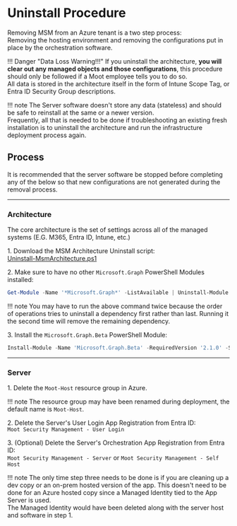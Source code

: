 # Uninstall Procedure

Removing MSM from an Azure tenant is a two step process:  
Removing the hosting environment and removing the configurations put in place by the orchestration software.

!!! Danger "Data Loss Warning!!!"
    If you uninstall the architecture, **you will clear out any managed objects and those configurations**, this procedure should only be followed if a Moot employee tells you to do so.  
    All data is stored in the architecture itself in the form of Intune Scope Tag, or Entra ID Security Group descriptions.

!!! note
    The Server software doesn't store any data (stateless) and should be safe to reinstall at the same or a newer version.  
    Frequently, all that is needed to be done if troubleshooting an existing fresh installation is to uninstall the architecture and run the infrastructure deployment process again.

## Process

It is recommended that the server software be stopped before completing any of the below so that new configurations are not generated during the removal process.

---

### Architecture

The core architecture is the set of settings across all of the managed systems (E.G. M365, Entra ID, Intune, etc.)

1\. Download the MSM Architecture Uninstall script:  
[Uninstall-MsmArchitecture.ps1](/Troubleshooting/Assets/Scripts/Uninstall-MsmArchitecture.ps1)

2\. Make sure to have no other `Microsoft.Graph` PowerShell Modules installed:

``` PowerShell title="Uninstall all Microsoft 365 Graph API PowerShell Modules"
Get-Module -Name '*Microsoft.Graph*' -ListAvailable | Uninstall-Module
```

!!! note
    You may have to run the above command twice because the order of operations tries to uninstall a dependency first rather than last. Running it the second time will remove the remaining dependency.

3\. Install the `Microsoft.Graph.Beta` PowerShell Module:

``` PowerShell title="Install Microsoft 365 Graph API Beta Modules"
Install-Module -Name 'Microsoft.Graph.Beta' -RequiredVersion '2.1.0' -Scope 'AllUsers'
```

---

### Server

1\. Delete the `Moot-Host` resource group in Azure.

!!! note
    The resource group may have been renamed during deployment, the default name is `Moot-Host`.

2\. Delete the Server's User Login App Registration from Entra ID:  
`Moot Security Management - User Login`

3\. (Optional) Delete the Server's Orchestration App Registration from Entra ID:  
`Moot Security Management - Server` or `Moot Security Management - Self Host`

!!! note
    The only time step three needs to be done is if you are cleaning up a dev copy or an on-prem hosted version of the app. This doesn't need to be done for an Azure hosted copy since a Managed Identity tied to the App Server is used.  
    The Managed Identity would have been deleted along with the server host and software in step 1.
